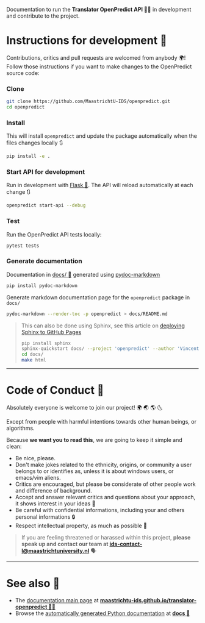 Documentation to run the **Translator OpenPredict API 🔮🐍**  in development and contribute to the project.

# Instructions for development 📝

Contributions, critics and pull requests are welcomed from anybody 🌍! Follow those instructions if you want to make changes to the OpenPredict source code:

### Clone

```bash
git clone https://github.com/MaastrichtU-IDS/openpredict.git
cd openpredict
```

### Install

This will install `openpredict` and update the package automatically when the files changes locally 🔃

```bash
pip install -e .
```

### Start API for development

Run in development with [Flask 🧪](https://flask.palletsprojects.com/en/1.1.x/). The API will reload automatically at each change 🔃

```bash
openpredict start-api --debug
```

### Test

Run the OpenPredict API tests locally:

```bash
pytest tests
```

### Generate documentation

Documentation in [docs/ 📖](docs/)  generated using [pydoc-markdown](https://pydoc-markdown.readthedocs.io/en/latest/)

```bash
pip install pydoc-markdown
```

Generate markdown documentation page for the `openpredict` package in `docs/`

```bash
pydoc-markdown --render-toc -p openpredict > docs/README.md
```

> This can also be done using Sphinx, see this article on [deploying Sphinx to GitHub Pages](https://circleci.com/blog/deploying-documentation-to-github-pages-with-continuous-integration/)
>
> ```bash
> pip install sphinx
> sphinx-quickstart docs/ --project 'openpredict' --author 'Vincent Emonet'
> cd docs/
> make html
> ```

---

# Code of Conduct 🤼

Absolutely everyone is welcome to join our project! 🌍 🌏 🌎 🌜

Except from people with harmful intentions towards other human beings, or algorithms.

Because **we want you to read this**, we are going to keep it simple and clean:

* Be nice, please.
* Don't make jokes related to the ethnicity, origins, or community a user belongs to or identifies as, unless it is about windows users, or emacs/vim aliens.
* Critics are encouraged, but please be considerate of other people work and difference of background.
* Accept and answer relevant critics and questions about your approach, it shows interest in your ideas 🤝
* Be careful with confidential informations, including your and others personal informations 🔒
* Respect intellectual property, as much as possible 🧻

> If you are feeling threatened or harassed within this project, **please speak up and contact our team at [ids-contact-l@maastrichtuniversity.nl](mailto:ids-contact-l@maastrichtuniversity.nl)** 🗣️

---

# See also 👀

* The [documentation main page](https://maastrichtu-ids.github.io/translator-openpredict) at **[maastrichtu-ids.github.io/translator-openpredict 🔮🐍](https://maastrichtu-ids.github.io/translator-openpredict)** 
* Browse the [automatically generated Python documentation](https://maastrichtu-ids.github.io/translator-openpredict/docs/package) at **[docs 📖](https://maastrichtu-ids.github.io/translator-openpredict/docs)** 